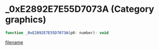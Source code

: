 # _0xE2892E7E55D7073A (Category graphics)

```js
function _0xE2892E7E55D7073A(p0: number): void
```

[filename](_0xE2892E7E55D7073A_m.md ':include')